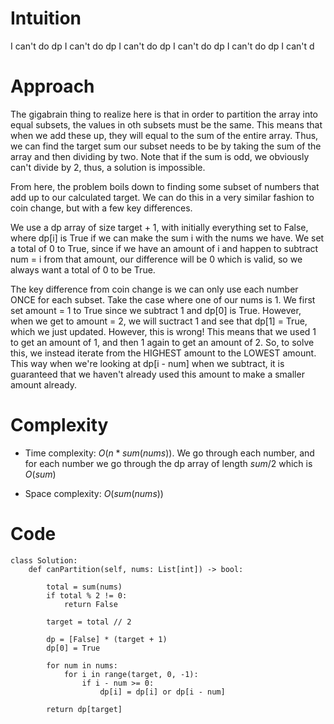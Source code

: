 # Intuition
I can't do dp I can't do dp I can't do dp I can't do dp I can't do dp I can't d

# Approach
The gigabrain thing to realize here is that in order to partition the array into equal subsets, the values in oth subsets must be the same. This means that when we add these up, they will equal to the sum of the entire array. Thus, we can find the target sum our subset needs to be by taking the sum of the array and then dividing by two. Note that if the sum is odd, we obviously can't divide by 2, thus, a solution is impossible.

From here, the problem boils down to finding some subset of numbers that add up to our calculated target. We can do this in a very similar fashion to coin change, but with a few key differences.

We use a dp array of size target + 1, with initially everything set to False, where dp[i] is True if we can make the sum i with the nums we have. We set a total of 0 to True, since if we have an amount of i and happen to subtract num = i from that amount, our difference will be 0 which is valid, so we always want a total of 0 to be True.

The key difference from coin change is we can only use each number ONCE for each subset. Take the case where one of our nums is 1. We first set amount = 1 to True since we subtract 1 and dp[0] is True. However, when we get to amount = 2, we will suctract 1 and see that dp[1] = True, which we just updated. However, this is wrong! This means that we used 1 to get an amount of 1, and then 1 again to get an amount of 2. So, to solve this, we instead iterate from the HIGHEST amount to the LOWEST amount. This way when we're looking at dp[i - num] when we subtract, it is guaranteed that we haven't already used this amount to make a smaller amount already.

# Complexity
- Time complexity: $O(n * sum(nums))$. We go through each number, and for each number we go through the dp array of length $sum / 2$ which is $O(sum)$
<!-- Add your time complexity here, e.g. $$O(n)$$ -->

- Space complexity: $O(sum(nums))$
<!-- Add your space complexity here, e.g. $$O(n)$$ -->

# Code
```python3
class Solution:
    def canPartition(self, nums: List[int]) -> bool:

        total = sum(nums)
        if total % 2 != 0:
            return False

        target = total // 2
        
        dp = [False] * (target + 1)
        dp[0] = True

        for num in nums:
            for i in range(target, 0, -1):
                if i - num >= 0:
                    dp[i] = dp[i] or dp[i - num]

        return dp[target]
```
